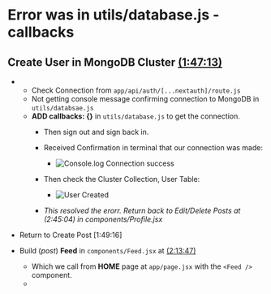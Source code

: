 
# Error was in utils/database.js - callbacks

## Create User in MongoDB Cluster [(1:47:13)](https://youtu.be/wm5gMKuwSYk?t=6433)
 
- 
    - Check Connection from `app/api/auth/[...nextauth]/route.js` 
    - Not getting console message confirming connection to MongoDB in `utils/databsae.js`
    - **ADD callbacks: {}** in `utils/database.js` to get the connection. 
        - Then sign out and sign back in. 
        - Received Confirmation in terminal that our connection was made: 
            - ![Console.log Connection success](https://imgur.com/JuBas89.png)
        - Then check the Cluster Collection, User Table:
            - ![User Created](https://imgur.com/zRS6OKF.png)
        
        - _This resolved the erorr. Return back to Edit/Delete Posts at (2:45:04) in components/Profile.jsx_

- Return to Create Post [1:49:16]


- Build (_post_) **Feed** in `components/Feed.jsx` at [(2:13:47)](https://youtu.be/wm5gMKuwSYk?t=8027)
    - Which we call from **HOME** page at `app/page.jsx` with the `<Feed />` component.
    - 
